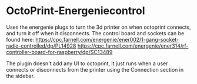 # OctoPrint-Energeniecontrol

Uses the energenie plugs to turn the 3d printer on when octoprint connects, and turn it off when it disconnects.
The control board and sockets can be found here: 
https://cpc.farnell.com/energenie/ener002/1-gang-socket-radio-controlled/dp/PL14928
https://cpc.farnell.com/energenie/ener314/rf-controller-board-for-raspberry/dp/SC13489

The plugin doesn't add any UI to octoprint, it just runs when a user connects or disconnects from the printer using the Connection section in the sidebar.
